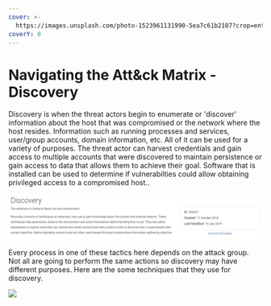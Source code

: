 ```yaml
---
cover: >-
  https://images.unsplash.com/photo-1523961131990-5ea7c61b2107?crop=entropy&cs=srgb&fm=jpg&ixid=MnwxOTcwMjR8MHwxfHNlYXJjaHw2fHx0ZWNofGVufDB8fHx8MTY0NjY4ODE2Ng&ixlib=rb-1.2.1&q=85
coverY: 0
---
```


# Navigating the Att\&ck Matrix - Discovery

Discovery is when the threat actors begin to enumerate or 'discover' information about the host that was compromised or the network where the host resides. Information such as running processes and services, user/group accounts, domain information, etc.  All of it can be used for a variety of purposes.  The threat actor can harvest credentials and gain access to multiple accounts that were discovered to maintain persistence or gain access to data that allows them to achieve their goal.  Software that is installed can be used to determine if vulnerabilties could allow obtaining privileged access to a compromised host..&#x20;

![](../../.gitbook/assets/discovery.PNG)

Every process in one of these tactics here depends on the attack group. Not all are going to perform the same actions so discovery may have different purposes. Here are the some techniques that they use for discovery.&#x20;

![](../../.gitbook/assets/discovery\_techniques.PNG)

